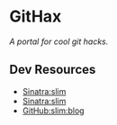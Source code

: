 # GitHax

*A portal for cool git hacks.*

## Dev Resources

- [Sinatra:slim](http://rubysource.com/just-do-it-learn-sinatra-i/)
- [Sinatra:slim](http://ididitmyway.herokuapp.com/past/2011/3/28/sinatra_gets_slim/)
- [GitHub:slim:blog](https://github.com/rprimus/sinatra-up-and-running-in-slim)
